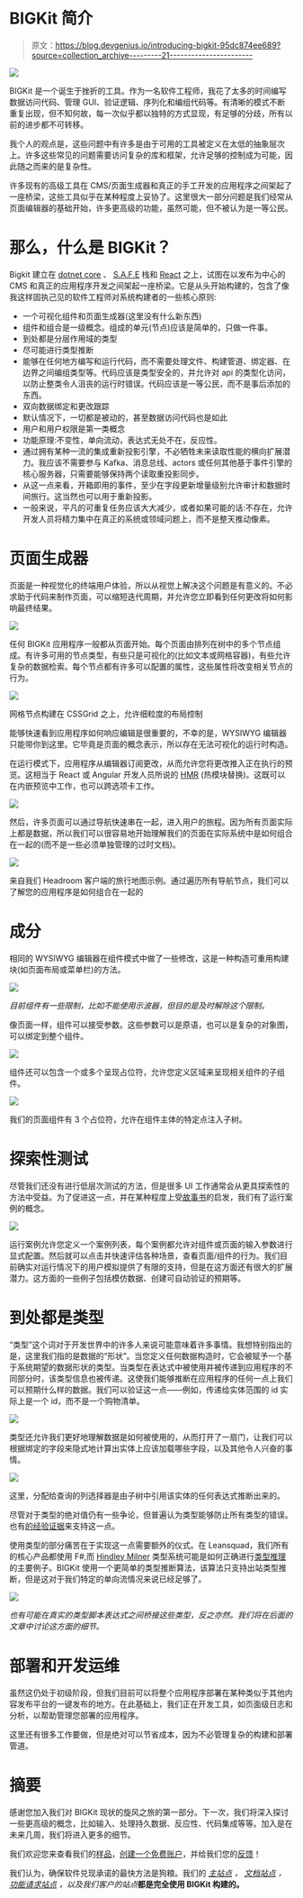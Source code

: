 # BIGKit 简介

> 原文：<https://blog.devgenius.io/introducing-bigkit-95dc874ee689?source=collection_archive---------21----------------------->

![](img/eb4abea5ab9efd2e9b40bc33017cecfe.png)

BIGKit 是一个诞生于挫折的工具。作为一名软件工程师，我花了太多的时间编写数据访问代码、管理 GUI、验证逻辑、序列化和编组代码等。有清晰的模式不断重复出现，但不知何故，每一次似乎都以独特的方式显现，有足够的分歧，所有以前的进步都不可转移。

我个人的观点是，这些问题中有许多是由于可用的工具被定义在太低的抽象层次上。许多这些常见的问题需要访问复杂的库和框架，允许足够的控制成为可能，因此随之而来的是复杂性。

许多现有的高级工具在 CMS/页面生成器和真正的手工开发的应用程序之间架起了一座桥梁，这些工具似乎在某种程度上妥协了。这里很大一部分问题是我们经常从页面编辑器的基础开始，许多更高级的功能，虽然可能，但不被认为是一等公民。

# 那么，什么是 BIGKit？

Bigkit 建立在 [dotnet core](https://dotnet.microsoft.com/) 、 [S.A.F.E](https://safe-stack.github.io/) 栈和 [React](https://reactjs.org/) 之上，试图在以发布为中心的 CMS 和真正的应用程序开发之间架起一座桥梁。它是从头开始构建的，包含了像我这样固执己见的软件工程师对系统构建者的一些核心原则:

*   一个可视化组件和页面生成器(这里没有什么新东西)
*   组件和组合是一级概念。组成的单元(节点)应该是简单的，只做一件事。
*   到处都是分层作用域的类型
*   尽可能进行类型推断
*   能够在任何地方编写和运行代码，而不需要处理文件、构建管道、绑定器、在边界之间编组类型等。代码应该是类型安全的，并允许对 api 的类型化访问，以防止整类令人沮丧的运行时错误。代码应该是一等公民，而不是事后添加的东西。
*   双向数据绑定和更改跟踪
*   默认情况下，一切都是被动的，甚至数据访问代码也是如此
*   用户和用户权限是第一类概念
*   功能原理:不变性，单向流动，表达式无处不在，反应性。
*   通过拥有某种一流的集成重新投影引擎，不必牺牲未来读取性能的横向扩展潜力。我应该不需要参与 Kafka、消息总线、actors 或任何其他基于事件引擎的核心服务器，只需要能够保持两个读取重投影同步。
*   从这一点来看，开箱即用的事件，至少在字段更新增量级别允许审计和数据时间旅行。这当然也可以用于重新投影。
*   一般来说，平凡的可重复任务应该大大减少，或者如果可能的话:不存在，允许开发人员将精力集中在真正的系统或领域问题上，而不是整天推动像素。

# 页面生成器

页面是一种视觉化的终端用户体验，所以从视觉上解决这个问题是有意义的。不必求助于代码来制作页面，可以缩短迭代周期，并允许您立即看到任何更改将如何影响最终结果。

![](img/a6a15c25451990aa594393a2b921da3c.png)

任何 BIGKit 应用程序一般都从页面开始。每个页面由排列在树中的多个节点组成。有许多可用的节点类型，有些只是可视化的(比如文本或网格容器)，有些允许复杂的数据检索。每个节点都有许多可以配置的属性，这些属性将改变相关节点的行为。

![](img/2921c0c437dc8e05ae7b785589818963.png)

网格节点构建在 CSSGrid 之上，允许细粒度的布局控制

能够快速看到应用程序如何响应编辑是很重要的，不幸的是，WYSIWYG 编辑器只能带你到这里。它毕竟是页面的概念表示，所以存在无法可视化的运行时构造。

在运行模式下，应用程序从编辑器订阅更改，从而允许您将更改推入正在执行的预览。这相当于 React 或 Angular 开发人员所说的 [HMR](https://webpack.js.org/guides/hot-module-replacement/) (热模块替换)。这既可以在内嵌预览中工作，也可以跨选项卡工作。

![](img/ecd0933fbe3d9241af9bfc98c3559901.png)

然后，许多页面可以通过导航快速串在一起，进入用户的旅程。因为所有页面实际上都是数据，所以我们可以很容易地开始理解我们的页面在实际系统中是如何组合在一起的(而不是一些必须单独管理的过时文档)。

![](img/720a2d97f0b2047cb14f3f10c3f7f123.png)

来自我们 Headroom 客户端的旅行地图示例。通过遍历所有导航节点，我们可以了解您的应用程序是如何组合在一起的

# 成分

相同的 WYSIWYG 编辑器在组件模式中做了一些修改，这是一种构造可重用构建块(如页面布局或菜单栏)的方法。

![](img/da2936a80dbb2fc00591874e5ea6be93.png)

*目前组件有一些限制，比如不能使用示波器，但目的是及时解除这个限制。*

像页面一样，组件可以接受参数。这些参数可以是原语，也可以是复杂的对象图，可以绑定到整个组件。

![](img/751d29986e1718aa6edbfcfac4162843.png)

组件还可以包含一个或多个呈现占位符，允许您定义区域来呈现相关组件的子组件。

![](img/7b26d869b3e56d6b0c1d6b6dece5cf44.png)

我们的页面组件有 3 个占位符，允许在组件主体的特定点注入子树。

# 探索性测试

尽管我们还没有进行低层次测试的方法，但是很多 UI 工作通常会从更具探索性的方法中受益。为了促进这一点，并在某种程度上受[故事书](https://storybook.js.org/)的启发，我们有了运行案例的概念。

![](img/ea6a7c3723666c665bf121ca007a06db.png)

运行案例允许您定义一个案例列表，每个案例都允许对组件或页面的输入参数进行显式配置。然后就可以点击并快速评估各种场景，查看页面/组件的行为。我们目前确实对运行情况下的用户模拟提供了有限的支持，但是在这方面还有很大的扩展潜力。这方面的一些例子包括模仿数据、创建可自动验证的预期等。

# 到处都是类型

“类型”这个词对于开发世界中的许多人来说可能意味着许多事情。我想特别指出的是，这里我们指的是数据的“形状”。当您定义任何数据构造时，它会被赋予一个基于系统期望的数据形状的类型。当类型在表达式中被使用并被传递到应用程序的不同部分时，该类型信息也被传递。这使我们能够推断在应用程序的任何一点上我们可以预期什么样的数据。我们可以验证这一点——例如，传递给实体范围的 id 实际上是一个 id，而不是一个购物清单。

![](img/d8bf0e072c2c8580429a6878f04950dd.png)

类型还允许我们更好地理解数据是如何被使用的，从而打开了一扇门，让我们可以根据绑定的字段来隐式地计算出实体上应该加载哪些字段，以及其他令人兴奋的事情。

![](img/8bb6d6301de8a01aec6d287ef7ac9378.png)

这里，分配给查询的列选择器是由子树中引用该实体的任何表达式推断出来的。

尽管对于类型的绝对值仍有一些争论，但普遍认为类型能够防止所有类型的错误。也有[的经验证据](https://blog.acolyer.org/2017/09/19/to-type-or-not-to-type-quantifying-detectable-bugs-in-javascript/)来支持这一点。

使用类型的部分痛苦在于实现这一点需要额外的仪式。在 Leansquad，我们所有的核心产品都使用 F#,而 [Hindley Milner](https://en.wikipedia.org/wiki/Hindley%E2%80%93Milner_type_system) 类型系统可能是如何正确进行[类型推理](https://fsharpforfunandprofit.com/posts/type-inference/)的主要例子。BIGKit 使用一个更简单的类型推断算法，该算法只支持出站类型推断，但是这对于我们特定的单向流情况来说已经足够了。

![](img/334923ffcc9bf5e37a19fed01fbe7fbb.png)

*也有可能在真实的类型脚本表达式之间桥接这些类型，反之亦然。我们将在后面的文章中讨论这方面的细节。*

# 部署和开发运维

虽然这仍处于初级阶段，但我们目前可以将整个应用程序部署在某种类似于其他内容发布平台的一键发布的地方。在此基础上，我们正在开发工具，如页面级日志和分析，以帮助管理您部署的应用程序。

这里还有很多工作要做，但是绝对可以节省成本，因为不必管理复杂的构建和部署管道。

# 摘要

感谢您加入我们对 BIGKit 现状的旋风之旅的第一部分。下一次，我们将深入探讨一些更高级的概念，比如输入、处理持久数据、反应性、代码集成等等。加入是在未来几周，我们将进入更多的细节。

我们欢迎您来查看我们的[样品](https://documentation.leansquad.co.uk/demo/hello-world)，[创建一个免费账户](https://www.leansquad.co.uk/)，并给我们您的[反馈](https://request-features.leansquad.co.uk/)！

我们认为，确保软件兑现承诺的最快方法是狗粮。我们的 [*主站点*](https://leansquad.co.uk) *，* [*文档站点*](https://documentation.leansquad.co.uk/) *，* [*功能请求站点*](https://request-features.leansquad.co.uk/) *，以及我们客户的站点*[](https://www.headroomtherapy.com/)**都是完全使用 BIGKit 构建的。**